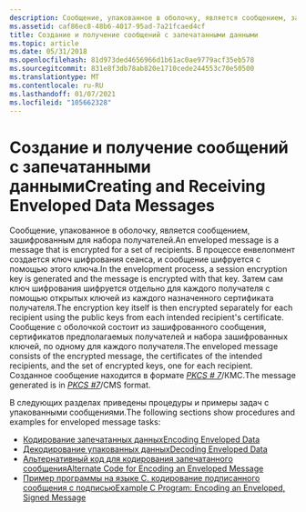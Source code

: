 ```yaml
---
description: Сообщение, упакованное в оболочку, является сообщением, зашифрованным для получателя или набора получателей.
ms.assetid: caf86ec8-48b6-4017-95ad-7a21fcaed4cf
title: Создание и получение сообщений с запечатанными данными
ms.topic: article
ms.date: 05/31/2018
ms.openlocfilehash: 81d973ded4656966d1b61ac0ae9779acf35eb578
ms.sourcegitcommit: 831e8f3db78ab820e1710cede244553c70e50500
ms.translationtype: MT
ms.contentlocale: ru-RU
ms.lasthandoff: 01/07/2021
ms.locfileid: "105662328"
---
```

# <a name="creating-and-receiving-enveloped-data-messages"></a><span data-ttu-id="6a650-103">Создание и получение сообщений с запечатанными данными</span><span class="sxs-lookup"><span data-stu-id="6a650-103">Creating and Receiving Enveloped Data Messages</span></span>

<span data-ttu-id="6a650-104">Сообщение, упакованное в оболочку, является сообщением, зашифрованным для набора получателей.</span><span class="sxs-lookup"><span data-stu-id="6a650-104">An enveloped message is a message that is encrypted for a set of recipients.</span></span> <span data-ttu-id="6a650-105">В процессе енвелопмент создается ключ шифрования сеанса, и сообщение шифруется с помощью этого ключа.</span><span class="sxs-lookup"><span data-stu-id="6a650-105">In the envelopment process, a session encryption key is generated and the message is encrypted with that key.</span></span> <span data-ttu-id="6a650-106">Затем сам ключ шифрования шифруется отдельно для каждого получателя с помощью открытых ключей из каждого назначенного сертификата получателя.</span><span class="sxs-lookup"><span data-stu-id="6a650-106">The encryption key itself is then encrypted separately for each recipient using the public keys from each intended recipient's certificate.</span></span> <span data-ttu-id="6a650-107">Сообщение с оболочкой состоит из зашифрованного сообщения, сертификатов предполагаемых получателей и набора зашифрованных ключей, по одному для каждого получателя.</span><span class="sxs-lookup"><span data-stu-id="6a650-107">The enveloped message consists of the encrypted message, the certificates of the intended recipients, and the set of encrypted keys, one for each recipient.</span></span> <span data-ttu-id="6a650-108">Созданное сообщение находится в формате [*PKCS \# 7*](../secgloss/p-gly.md)/КМС.</span><span class="sxs-lookup"><span data-stu-id="6a650-108">The message generated is in [*PKCS \#7*](../secgloss/p-gly.md)/CMS format.</span></span>

<span data-ttu-id="6a650-109">В следующих разделах приведены процедуры и примеры задач с упакованными сообщениями.</span><span class="sxs-lookup"><span data-stu-id="6a650-109">The following sections show procedures and examples for enveloped message tasks:</span></span>

-   [<span data-ttu-id="6a650-110">Кодирование запечатанных данных</span><span class="sxs-lookup"><span data-stu-id="6a650-110">Encoding Enveloped Data</span></span>](encoding-enveloped-data.md)
-   [<span data-ttu-id="6a650-111">Декодирование упакованных данных</span><span class="sxs-lookup"><span data-stu-id="6a650-111">Decoding Enveloped Data</span></span>](decoding-enveloped-data.md)
-   [<span data-ttu-id="6a650-112">Альтернативный код для кодирования запечатанного сообщения</span><span class="sxs-lookup"><span data-stu-id="6a650-112">Alternate Code for Encoding an Enveloped Message</span></span>](alternate-code-for-encoding-an-enveloped-message.md)
-   [<span data-ttu-id="6a650-113">Пример программы на языке C. кодирование подписанного сообщения с подписью</span><span class="sxs-lookup"><span data-stu-id="6a650-113">Example C Program: Encoding an Enveloped, Signed Message</span></span>](example-c-program-encoding-an-enveloped-signed-message.md)

 

 
